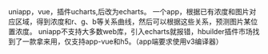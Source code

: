 uniapp，vue，插件ucharts,后改为echarts。
一个app，根据已有浓度和图片对应区域，得到浓度和r、g、b等关系曲线，然后可以根据这些关系，预测图片某位置浓度。
uniapp不支持大多数web库，引入echarts就报错，hbuilder插件市场找到了一款拿来用，仅支持app-vue和h5。（app端要求使用v3编译器）
